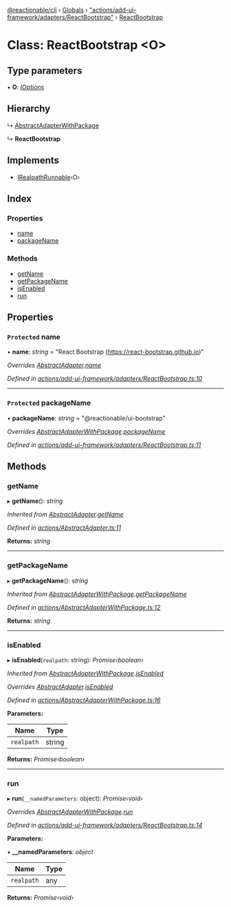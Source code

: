 [@reactionable/cli](../README.md) › [Globals](../globals.md) › ["actions/add-ui-framework/adapters/ReactBootstrap"](../modules/_actions_add_ui_framework_adapters_reactbootstrap_.md) › [ReactBootstrap](_actions_add_ui_framework_adapters_reactbootstrap_.reactbootstrap.md)

# Class: ReactBootstrap <**O**>

## Type parameters

▪ **O**: *[IOptions](../modules/_actions_irunnable_.md#ioptions)*

## Hierarchy

  ↳ [AbstractAdapterWithPackage](_actions_abstractadapterwithpackage_.abstractadapterwithpackage.md)

  ↳ **ReactBootstrap**

## Implements

* [IRealpathRunnable](../interfaces/_actions_irealpathrunnable_.irealpathrunnable.md)‹O›

## Index

### Properties

* [name](_actions_add_ui_framework_adapters_reactbootstrap_.reactbootstrap.md#protected-name)
* [packageName](_actions_add_ui_framework_adapters_reactbootstrap_.reactbootstrap.md#protected-packagename)

### Methods

* [getName](_actions_add_ui_framework_adapters_reactbootstrap_.reactbootstrap.md#getname)
* [getPackageName](_actions_add_ui_framework_adapters_reactbootstrap_.reactbootstrap.md#getpackagename)
* [isEnabled](_actions_add_ui_framework_adapters_reactbootstrap_.reactbootstrap.md#isenabled)
* [run](_actions_add_ui_framework_adapters_reactbootstrap_.reactbootstrap.md#run)

## Properties

### `Protected` name

• **name**: *string* = "React Bootstrap (https://react-bootstrap.github.io)"

*Overrides [AbstractAdapter](_actions_abstractadapter_.abstractadapter.md).[name](_actions_abstractadapter_.abstractadapter.md#protected-abstract-name)*

*Defined in [actions/add-ui-framework/adapters/ReactBootstrap.ts:10](https://github.com/neilime/reactionable-cli/blob/d0401b5/src/actions/add-ui-framework/adapters/ReactBootstrap.ts#L10)*

___

### `Protected` packageName

• **packageName**: *string* = "@reactionable/ui-bootstrap"

*Overrides [AbstractAdapterWithPackage](_actions_abstractadapterwithpackage_.abstractadapterwithpackage.md).[packageName](_actions_abstractadapterwithpackage_.abstractadapterwithpackage.md#protected-abstract-packagename)*

*Defined in [actions/add-ui-framework/adapters/ReactBootstrap.ts:11](https://github.com/neilime/reactionable-cli/blob/d0401b5/src/actions/add-ui-framework/adapters/ReactBootstrap.ts#L11)*

## Methods

###  getName

▸ **getName**(): *string*

*Inherited from [AbstractAdapter](_actions_abstractadapter_.abstractadapter.md).[getName](_actions_abstractadapter_.abstractadapter.md#getname)*

*Defined in [actions/AbstractAdapter.ts:11](https://github.com/neilime/reactionable-cli/blob/d0401b5/src/actions/AbstractAdapter.ts#L11)*

**Returns:** *string*

___

###  getPackageName

▸ **getPackageName**(): *string*

*Inherited from [AbstractAdapterWithPackage](_actions_abstractadapterwithpackage_.abstractadapterwithpackage.md).[getPackageName](_actions_abstractadapterwithpackage_.abstractadapterwithpackage.md#getpackagename)*

*Defined in [actions/AbstractAdapterWithPackage.ts:12](https://github.com/neilime/reactionable-cli/blob/d0401b5/src/actions/AbstractAdapterWithPackage.ts#L12)*

**Returns:** *string*

___

###  isEnabled

▸ **isEnabled**(`realpath`: string): *Promise‹boolean›*

*Inherited from [AbstractAdapterWithPackage](_actions_abstractadapterwithpackage_.abstractadapterwithpackage.md).[isEnabled](_actions_abstractadapterwithpackage_.abstractadapterwithpackage.md#isenabled)*

*Overrides [AbstractAdapter](_actions_abstractadapter_.abstractadapter.md).[isEnabled](_actions_abstractadapter_.abstractadapter.md#abstract-isenabled)*

*Defined in [actions/AbstractAdapterWithPackage.ts:16](https://github.com/neilime/reactionable-cli/blob/d0401b5/src/actions/AbstractAdapterWithPackage.ts#L16)*

**Parameters:**

Name | Type |
------ | ------ |
`realpath` | string |

**Returns:** *Promise‹boolean›*

___

###  run

▸ **run**(`__namedParameters`: object): *Promise‹void›*

*Overrides [AbstractAdapterWithPackage](_actions_abstractadapterwithpackage_.abstractadapterwithpackage.md).[run](_actions_abstractadapterwithpackage_.abstractadapterwithpackage.md#run)*

*Defined in [actions/add-ui-framework/adapters/ReactBootstrap.ts:14](https://github.com/neilime/reactionable-cli/blob/d0401b5/src/actions/add-ui-framework/adapters/ReactBootstrap.ts#L14)*

**Parameters:**

▪ **__namedParameters**: *object*

Name | Type |
------ | ------ |
`realpath` | any |

**Returns:** *Promise‹void›*
